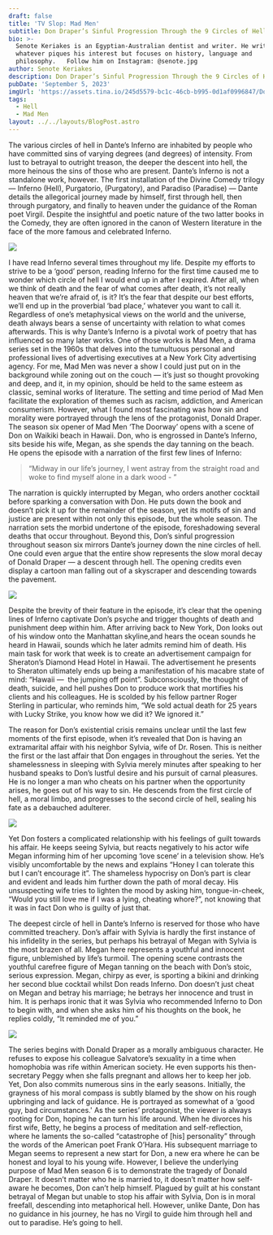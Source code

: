 ```yaml
---
draft: false
title: 'TV Slop: Mad Men'
subtitle: Don Draper’s Sinful Progression Through the 9 Circles of Hell
bio: >-
  Senote Keriakes is an Egyptian-Australian dentist and writer. He writes about
  whatever piques his interest but focuses on history, language and
  philosophy.   Follow him on Instagram: @senote.jpg
author: Senote Keriakes
description: Don Draper’s Sinful Progression Through the 9 Circles of Hell
pubDate: 'September 5, 2023'
imgUrl: 'https://assets.tina.io/245d5579-bc1c-46cb-b995-0d1af0996847/Donte.avif'
tags:
  - Hell
  - Mad Men
layout: ../../layouts/BlogPost.astro
---
```


The various circles of hell in Dante’s Inferno are inhabited by people who have committed sins of varying degrees (and degrees) of intensity. From lust to betrayal to outright treason, the deeper the descent into hell, the more heinous the sins of those who are present. Dante’s Inferno is not a standalone work, however. The first installation of the Divine Comedy trilogy — Inferno (Hell), Purgatorio, (Purgatory), and Paradiso (Paradise) — Dante details the allegorical journey made by himself, first through hell, then through purgatory, and finally to heaven under the guidance of the Roman poet Virgil. Despite the insightful and poetic nature of the two latter books in the Comedy, they are often ignored in the canon of Western literature in the face of the more famous and celebrated Inferno. 

![](/Dante.jpg)

I have read Inferno several times throughout my life. Despite my efforts to strive to be a ‘good’ person, reading Inferno for the first time caused me to wonder which circle of hell I would end up in after I expired. After all, when we think of death and the fear of what comes after death, it’s not really heaven that we’re afraid of, is it? It’s the fear that despite our best efforts, we’ll end up in the proverbial ‘bad place,’ whatever you want to call it. Regardless of one’s metaphysical views on the world and the universe, death always bears a sense of uncertainty with relation to what comes afterwards. This is why Dante’s Inferno is a pivotal work of poetry that has influenced so many later works. One of those works is Mad Men, a drama series set in the 1960s that delves into the tumultuous personal and professional lives of advertising executives at a New York City advertising agency. For me, Mad Men was never a show I could just put on in the background while zoning out on the couch — it’s just so thought provoking and deep, and it, in my opinion, should be held to the same esteem as classic, seminal works of literature. The setting and time period of Mad Men facilitate the exploration of themes such as racism, addiction, and American consumerism. However, what I found most fascinating was how sin and morality were portrayed through the lens of the protagonist, Donald Draper. The season six opener of Mad Men ‘The Doorway’ opens with a scene of Don on Waikiki beach in Hawaii. Don, who is engrossed in Dante’s Inferno, sits beside his wife, Megan, as she spends the day tanning on the beach. He opens the episode with a narration of the first few lines of Inferno: 

> “Midway in our life’s journey, I went astray from the straight road and woke to find myself alone in a dark wood - ” 

The narration is quickly interrupted by Megan, who orders another cocktail before sparking a conversation with Don. He puts down the book and doesn’t pick it up for the remainder of the season, yet its motifs of sin and justice are present within not only this episode, but the whole season. The narration sets the morbid undertone of the episode, foreshadowing several deaths that occur throughout. Beyond this, Don’s sinful progression throughout season six mirrors Dante’s journey down the nine circles of hell. One could even argue that the entire show represents the slow moral decay of Donald Draper — a descent through hell. The opening credits even display a cartoon man falling out of a skyscraper and descending towards the pavement. 

![](/megandon.jpeg)

Despite the brevity of their feature in the episode, it’s clear that the opening lines of Inferno captivate Don’s psyche and trigger thoughts of death and punishment deep within him. After arriving back to New York, Don looks out of his window onto the Manhattan skyline,and hears the ocean sounds he heard in Hawaii, sounds which he later admits remind him of death. His main task for work that week is to create an advertisement campaign for Sheraton’s Diamond Head Hotel in Hawaii. The advertisement he presents to Sheraton ultimately ends up being a manifestation of his macabre state of mind: “Hawaii —  the jumping off point”. Subconsciously, the thought of death, suicide, and hell pushes Don to produce work that mortifies his clients and his colleagues. He is scolded by his fellow partner Roger Sterling in particular, who reminds him, “We sold actual death for 25 years with Lucky Strike, you know how we did it? We ignored it.” 

The reason for Don’s existential crisis remains unclear until the last few moments of the first episode, when it’s revealed that Don is having an extramarital affair with his neighbor Sylvia, wife of Dr. Rosen. This is neither the first or the last affair that Don engages in throughout the series. Yet the shamelessness in sleeping with Sylvia merely minutes after speaking to her husband speaks to Don’s lustful desire and his pursuit of carnal pleasures. He is no longer a man who cheats on his partner when the opportunity arises, he goes out of his way to sin. He descends from the first circle of hell, a moral limbo, and progresses to the second circle of hell, sealing his fate as a debauched adulterer. 

![](/sylviadon.webp)

Yet Don fosters a complicated relationship with his feelings of guilt towards his affair. He keeps seeing Sylvia, but reacts negatively to his actor wife Megan informing him of her upcoming ‘love scene’ in a television show. He’s visibly uncomfortable by the news and explains “Honey I can tolerate this but I can’t encourage it”. The shameless hypocrisy on Don’s part is clear and evident and leads him further down the path of moral decay. His unsuspecting wife tries to lighten the mood by asking him, tongue-in-cheek, “Would you still love me if I was a lying, cheating whore?”, not knowing that it was in fact Don who is guilty of just that.  

The deepest circle of hell in Dante’s Inferno is reserved for those who have committed treachery. Don’s affair with Sylvia is hardly the first instance of his infidelity in the series, but perhaps his betrayal of Megan with Sylvia is the most brazen of all. Megan here represents a youthful and innocent figure, unblemished by life’s turmoil. The opening scene contrasts the youthful carefree figure of Megan tanning on the beach with Don’s stoic, serious expression. Megan, chirpy as ever, is sporting a bikini and drinking her second blue cocktail whilst Don reads Inferno. Don doesn’t just cheat on Megan and betray his marriage; he betrays her innocence and trust in him. It is perhaps ironic that it was Sylvia who recommended Inferno to Don to begin with, and when she asks him of his thoughts on the book, he replies coldly, “It reminded me of you.” 

![](/don.jpeg)

The series begins with Donald Draper as a morally ambiguous character. He refuses to expose his colleague Salvatore’s sexuality in a time when homophobia was rife within American society. He even supports his then-secretary Peggy when she falls pregnant and allows her to keep her job. Yet, Don also commits numerous sins in the early seasons. Initially, the grayness of his moral compass is subtly blamed by the show on his rough upbringing and lack of guidance. He is portrayed as somewhat of a ‘good guy, bad circumstances.' As the series’ protagonist, the viewer is always rooting for Don, hoping he can turn his life around. When he divorces his first wife, Betty, he begins a process of meditation and self-reflection, where he laments the so-called “catastrophe of \[his] personality” through the words of the American poet Frank O’Hara. His subsequent marriage to Megan seems to represent a new start for Don, a new era where he can be honest and loyal to his young wife. However, I believe the underlying purpose of Mad Men season 6 is to demonstrate the tragedy of Donald Draper. It doesn’t matter who he is married to, it doesn’t matter how self-aware he becomes, Don can’t help himself. Plagued by guilt at his constant betrayal of Megan but unable to stop his affair with Sylvia, Don is in moral freefall, descending into metaphorical hell. However, unlike Dante, Don has no guidance in his journey, he has no Virgil to guide him through hell and out to paradise. He’s going to hell.
